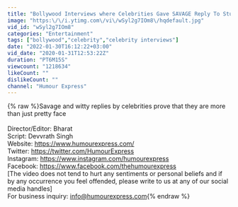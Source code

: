 ```yaml
---
title: "Bollywood Interviews where Celebrities Gave SAVAGE Reply To Stupid Journalists"
image: "https:\/\/i.ytimg.com\/vi\/wSyl2g7IOm8\/hqdefault.jpg"
vid_id: "wSyl2g7IOm8"
categories: "Entertainment"
tags: ["bollywood","celebrity","celebrity interviews"]
date: "2022-01-30T16:12:22+03:00"
vid_date: "2020-01-31T12:53:22Z"
duration: "PT6M15S"
viewcount: "1218634"
likeCount: ""
dislikeCount: ""
channel: "Humour Express"
---
```

{% raw %}Savage and witty replies by celebrities prove that they are more than just pretty face<br /><br />Director/Editor: Bharat <br />Script: Devvrath Singh<br />Website: <a rel="nofollow" target="blank" href="https://www.humourexpress.com/">https://www.humourexpress.com/</a> <br />Twitter: <a rel="nofollow" target="blank" href="https://twitter.com/HumourExpress">https://twitter.com/HumourExpress</a> <br />Instagram: <a rel="nofollow" target="blank" href="https://www.instagram.com/humourexpress">https://www.instagram.com/humourexpress</a> <br />Facebook: <a rel="nofollow" target="blank" href="https://www.facebook.com/thehumourexpress">https://www.facebook.com/thehumourexpress</a> <br />[The video does not tend to hurt any sentiments or personal beliefs and if by any occurrence you feel offended, please write to us at any of our social media handles] <br />For business inquiry: info@humourexpress.com{% endraw %}
